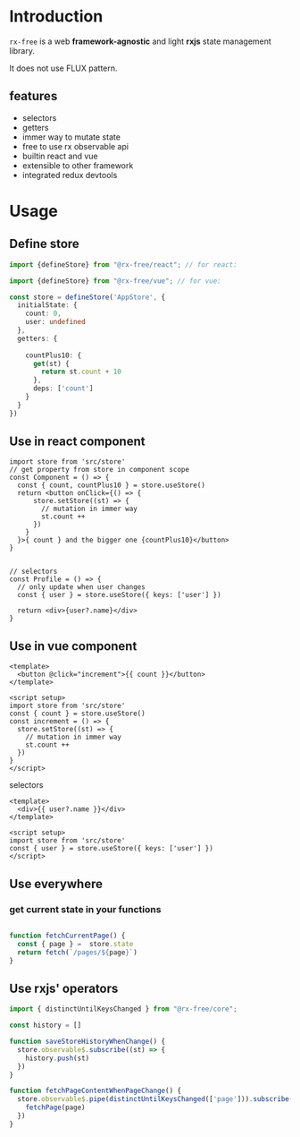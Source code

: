 # Introduction

`rx-free` is a web **framework-agnostic** and light **rxjs** state management library.

It does not use FLUX pattern.

## features

- selectors
- getters
- immer way to mutate state
- free to use rx observable api
- builtin react and vue
- extensible to other framework
- integrated redux devtools 

# Usage

## Define store
```ts
import {defineStore} from "@rx-free/react"; // for react:

import {defineStore} from "@rx-free/vue"; // for vue:

const store = defineStore('AppStore', {
  initialState: {
    count: 0,
    user: undefined
  },
  getters: {
    
    countPlus10: {
      get(st) {
        return st.count + 10
      },
      deps: ['count']
    }
  }
})
```
## Use in react component
```tsx
import store from 'src/store'
// get property from store in component scope
const Component = () => {
  const { count, countPlus10 } = store.useStore()
  return <button onClick={() => {
      store.setStore((st) => {
        // mutation in immer way
        st.count ++
      })
    }
  }>{ count } and the bigger one {countPlus10}</button>
}


// selectors
const Profile = () => {
  // only update when user changes
  const { user } = store.useStore({ keys: ['user'] })
  
  return <div>{user?.name}</div>
}
```


## Use in vue component
```vue
<template>
  <button @click="increment">{{ count }}</button>
</template>

<script setup>
import store from 'src/store'
const { count } = store.useStore()
const increment = () => {
  store.setStore((st) => {
    // mutation in immer way
    st.count ++
  })
}
</script>
```

selectors
```vue
<template>
  <div>{{ user?.name }}</div>
</template>

<script setup>
import store from 'src/store'
const { user } = store.useStore({ keys: ['user'] })
</script>
```

## Use everywhere

### get current state in your functions
```ts

function fetchCurrentPage() {
  const { page } =  store.state
  return fetch(`/pages/${page}`)
}
```

## Use rxjs' operators

```ts
import { distinctUntilKeysChanged } from "@rx-free/core";

const history = []

function saveStoreHistoryWhenChange() {
  store.observable$.subscribe((st) => {
    history.push(st)
  })
}

function fetchPageContentWhenPageChange() {
  store.observable$.pipe(distinctUntilKeysChanged(['page'])).subscribe(({page}) => {
    fetchPage(page)
  })
}
```
